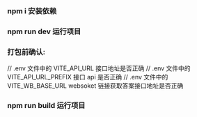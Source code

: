 ### npm i 安装依赖

### npm run dev 运行项目

### 打包前确认:

// .env 文件中的 VITE_API_URL 接口地址是否正确
// .env 文件中的 VITE_API_URL_PREFIX 接口 api 是否正确
// .env 文件中的 VITE_WB_BASE_URL websoket 链接获取答案接口地址是否正确

### npm run build 运行项目
